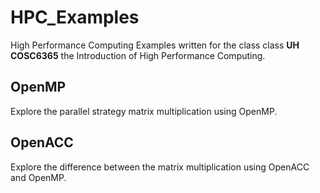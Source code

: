 # HPC_Examples
High Performance Computing Examples written for the class class **UH COSC6365** the Introduction of High Performance Computing.

## OpenMP
Explore the parallel strategy matrix multiplication using OpenMP.

## OpenACC
Explore the difference between the matrix multiplication using OpenACC and OpenMP.